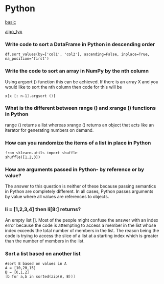 # Python
[basic](https://www.dezyre.com/article/100-data-science-in-python-interview-questions-and-answers-for-2018/188)

[algo_typ](https://www.dezyre.com/article/2018-data-science-interview-questions-for-top-tech-companies-/189)

### Write code to sort a DataFrame in Python in descending order
```
df.sort_values(by=['col1', 'col2'], ascending=False, inplace=True, na_position='first')
```

### Write the code to sort an array in NumPy by the nth column
Using argsort () function this can be achieved. If there is an array X and you would like to sort the nth column then code for this will be 
```
x[x [: n-1].argsort ()]
```

### What is the different between range () and xrange () functions in Python
range () returns a list whereas xrange () returns an object that acts like an iterator for generating numbers on demand.

### How can you randomize the items of a list in place in Python
```
from sklearn.utils import shuffle
shuffle([1,2,3])
```

### How are arguments passed in Python- by reference or by value?
The answer to this question is neither of these because passing semantics in Python are completely different. In all cases, Python passes arguments by value where all values are references to objects.

### li = [1,2,3,4] then li[8:] returns?
An empty list []. Most of the people might confuse the answer with an index error because the code is attempting to access a member in the list whose index exceeds the total number of members in the list. The reason being the code is trying to access the slice of a list at a starting index which is greater than the number of members in the list.

### Sort a list based on another list
```
#sort B based on values in A
A = [10,20,15]
B = [0,1,2]
[b for a,b in sorted(zip(A, B))]
```
